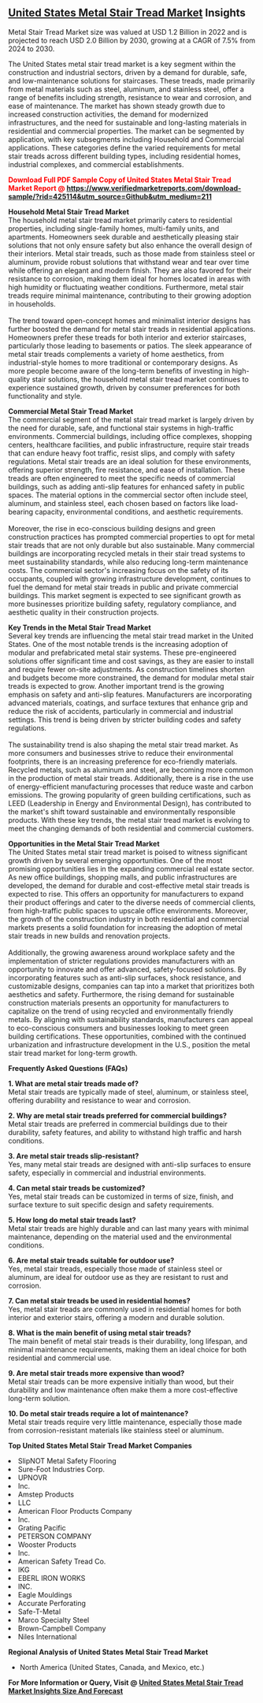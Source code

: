 <h2><a href="https://www.verifiedmarketreports.com/download-sample/?rid=425114&amp;utm_source=Github&amp;utm_medium=211" target="_blank">United States Metal Stair Tread Market</a> Insights</h2><p>Metal Stair Tread Market size was valued at USD 1.2 Billion in 2022 and is projected to reach USD 2.0 Billion by 2030, growing at a CAGR of 7.5% from 2024 to 2030.</p><p><p>The United States metal stair tread market is a key segment within the construction and industrial sectors, driven by a demand for durable, safe, and low-maintenance solutions for staircases. These treads, made primarily from metal materials such as steel, aluminum, and stainless steel, offer a range of benefits including strength, resistance to wear and corrosion, and ease of maintenance. The market has shown steady growth due to increased construction activities, the demand for modernized infrastructures, and the need for sustainable and long-lasting materials in residential and commercial properties. The market can be segmented by application, with key subsegments including Household and Commercial applications. These categories define the varied requirements for metal stair treads across different building types, including residential homes, industrial complexes, and commercial establishments. <strong><p><span class=""><span style="color: #ff0000;"><strong>Download Full PDF Sample Copy of United States Metal Stair Tread Market Report</strong> @ </span><a href="https://www.verifiedmarketreports.com/download-sample/?rid=425114&amp;utm_source=Github&amp;utm_medium=211" target="_blank">https://www.verifiedmarketreports.com/download-sample/?rid=425114&amp;utm_source=Github&amp;utm_medium=211</a></span></p></strong></p><p><strong>Household Metal Stair Tread Market</strong><br>The household metal stair tread market primarily caters to residential properties, including single-family homes, multi-family units, and apartments. Homeowners seek durable and aesthetically pleasing stair solutions that not only ensure safety but also enhance the overall design of their interiors. Metal stair treads, such as those made from stainless steel or aluminum, provide robust solutions that withstand wear and tear over time while offering an elegant and modern finish. They are also favored for their resistance to corrosion, making them ideal for homes located in areas with high humidity or fluctuating weather conditions. Furthermore, metal stair treads require minimal maintenance, contributing to their growing adoption in households. <br><br>The trend toward open-concept homes and minimalist interior designs has further boosted the demand for metal stair treads in residential applications. Homeowners prefer these treads for both interior and exterior staircases, particularly those leading to basements or patios. The sleek appearance of metal stair treads complements a variety of home aesthetics, from industrial-style homes to more traditional or contemporary designs. As more people become aware of the long-term benefits of investing in high-quality stair solutions, the household metal stair tread market continues to experience sustained growth, driven by consumer preferences for both functionality and style.</p><p><strong>Commercial Metal Stair Tread Market</strong><br>The commercial segment of the metal stair tread market is largely driven by the need for durable, safe, and functional stair systems in high-traffic environments. Commercial buildings, including office complexes, shopping centers, healthcare facilities, and public infrastructure, require stair treads that can endure heavy foot traffic, resist slips, and comply with safety regulations. Metal stair treads are an ideal solution for these environments, offering superior strength, fire resistance, and ease of installation. These treads are often engineered to meet the specific needs of commercial buildings, such as adding anti-slip features for enhanced safety in public spaces. The material options in the commercial sector often include steel, aluminum, and stainless steel, each chosen based on factors like load-bearing capacity, environmental conditions, and aesthetic requirements. <br><br>Moreover, the rise in eco-conscious building designs and green construction practices has prompted commercial properties to opt for metal stair treads that are not only durable but also sustainable. Many commercial buildings are incorporating recycled metals in their stair tread systems to meet sustainability standards, while also reducing long-term maintenance costs. The commercial sector's increasing focus on the safety of its occupants, coupled with growing infrastructure development, continues to fuel the demand for metal stair treads in public and private commercial buildings. This market segment is expected to see significant growth as more businesses prioritize building safety, regulatory compliance, and aesthetic quality in their construction projects.</p><p><strong>Key Trends in the Metal Stair Tread Market</strong><br>Several key trends are influencing the metal stair tread market in the United States. One of the most notable trends is the increasing adoption of modular and prefabricated metal stair systems. These pre-engineered solutions offer significant time and cost savings, as they are easier to install and require fewer on-site adjustments. As construction timelines shorten and budgets become more constrained, the demand for modular metal stair treads is expected to grow. Another important trend is the growing emphasis on safety and anti-slip features. Manufacturers are incorporating advanced materials, coatings, and surface textures that enhance grip and reduce the risk of accidents, particularly in commercial and industrial settings. This trend is being driven by stricter building codes and safety regulations. <br><br>The sustainability trend is also shaping the metal stair tread market. As more consumers and businesses strive to reduce their environmental footprints, there is an increasing preference for eco-friendly materials. Recycled metals, such as aluminum and steel, are becoming more common in the production of metal stair treads. Additionally, there is a rise in the use of energy-efficient manufacturing processes that reduce waste and carbon emissions. The growing popularity of green building certifications, such as LEED (Leadership in Energy and Environmental Design), has contributed to the market's shift toward sustainable and environmentally responsible products. With these key trends, the metal stair tread market is evolving to meet the changing demands of both residential and commercial customers.</p><p><strong>Opportunities in the Metal Stair Tread Market</strong><br>The United States metal stair tread market is poised to witness significant growth driven by several emerging opportunities. One of the most promising opportunities lies in the expanding commercial real estate sector. As new office buildings, shopping malls, and public infrastructures are developed, the demand for durable and cost-effective metal stair treads is expected to rise. This offers an opportunity for manufacturers to expand their product offerings and cater to the diverse needs of commercial clients, from high-traffic public spaces to upscale office environments. Moreover, the growth of the construction industry in both residential and commercial markets presents a solid foundation for increasing the adoption of metal stair treads in new builds and renovation projects. <br><br>Additionally, the growing awareness around workplace safety and the implementation of stricter regulations provides manufacturers with an opportunity to innovate and offer advanced, safety-focused solutions. By incorporating features such as anti-slip surfaces, shock resistance, and customizable designs, companies can tap into a market that prioritizes both aesthetics and safety. Furthermore, the rising demand for sustainable construction materials presents an opportunity for manufacturers to capitalize on the trend of using recycled and environmentally friendly metals. By aligning with sustainability standards, manufacturers can appeal to eco-conscious consumers and businesses looking to meet green building certifications. These opportunities, combined with the continued urbanization and infrastructure development in the U.S., position the metal stair tread market for long-term growth.</p><p><strong>Frequently Asked Questions (FAQs)</strong></p><p><strong>1. What are metal stair treads made of?</strong><br> Metal stair treads are typically made of steel, aluminum, or stainless steel, offering durability and resistance to wear and corrosion.</p><p><strong>2. Why are metal stair treads preferred for commercial buildings?</strong><br> Metal stair treads are preferred in commercial buildings due to their durability, safety features, and ability to withstand high traffic and harsh conditions.</p><p><strong>3. Are metal stair treads slip-resistant?</strong><br> Yes, many metal stair treads are designed with anti-slip surfaces to ensure safety, especially in commercial and industrial environments.</p><p><strong>4. Can metal stair treads be customized?</strong><br> Yes, metal stair treads can be customized in terms of size, finish, and surface texture to suit specific design and safety requirements.</p><p><strong>5. How long do metal stair treads last?</strong><br> Metal stair treads are highly durable and can last many years with minimal maintenance, depending on the material used and the environmental conditions.</p><p><strong>6. Are metal stair treads suitable for outdoor use?</strong><br> Yes, metal stair treads, especially those made of stainless steel or aluminum, are ideal for outdoor use as they are resistant to rust and corrosion.</p><p><strong>7. Can metal stair treads be used in residential homes?</strong><br> Yes, metal stair treads are commonly used in residential homes for both interior and exterior stairs, offering a modern and durable solution.</p><p><strong>8. What is the main benefit of using metal stair treads?</strong><br> The main benefit of metal stair treads is their durability, long lifespan, and minimal maintenance requirements, making them an ideal choice for both residential and commercial use.</p><p><strong>9. Are metal stair treads more expensive than wood?</strong><br> Metal stair treads can be more expensive initially than wood, but their durability and low maintenance often make them a more cost-effective long-term solution.</p><p><strong>10. Do metal stair treads require a lot of maintenance?</strong><br> Metal stair treads require very little maintenance, especially those made from corrosion-resistant materials like stainless steel or aluminum.</p></p><p><strong>Top United States Metal Stair Tread Market Companies</strong></p><div data-test-id=""><p><li>SlipNOT Metal Safety Flooring</li><li> Sure-Foot Industries Corp.</li><li> UPNOVR</li><li> Inc.</li><li> Amstep Products</li><li> LLC</li><li> American Floor Products Company</li><li> Inc.</li><li> Grating Pacific</li><li> PETERSON COMPANY</li><li> Wooster Products</li><li> Inc.</li><li> American Safety Tread Co.</li><li> IKG</li><li> EBERL IRON WORKS</li><li> INC.</li><li> Eagle Mouldings</li><li> Accurate Perforating</li><li> Safe-T-Metal</li><li> Marco Specialty Steel</li><li> Brown-Campbell Company</li><li> Niles International</li></p><div><strong>Regional Analysis of&nbsp;United States Metal Stair Tread Market</strong></div><ul><li dir="ltr"><p dir="ltr">North America&nbsp;(United States, Canada, and Mexico, etc.)</p></li></ul><p><strong>For More Information or Query, Visit @&nbsp;</strong><strong><a href="https://www.verifiedmarketreports.com/product/metal-stair-tread-market/?utm_source=Github&amp;utm_medium=211" target="_blank">United States Metal Stair Tread Market Insights Size And Forecast</a></strong></p></div>

